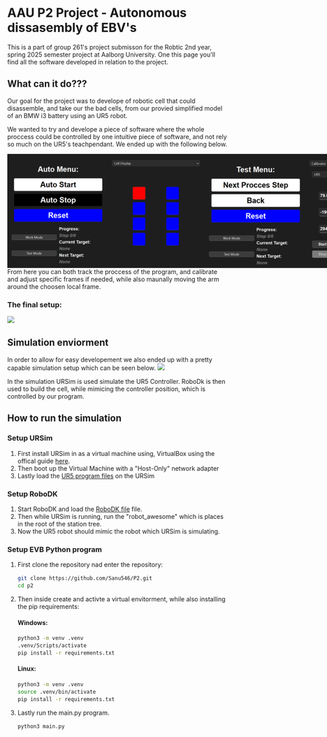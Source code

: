 # AAU P2 Project - Autonomous dissasembly of EBV's

This is a part of group 261's project submisson for the Robtic 2nd year, spring 2025 semester project at Aalborg University. One this page you'll find all the software developed in relation to the project.

## What can it do???

Our goal for the project was to develope of robotic cell that could disassemble, and take our the bad cells, from our provied simplified model of an BMW i3 battery using an UR5 robot. 

We wanted to try and develope a piece of software where the whole proccess could be controlled by one intuitive piece of software, and not rely so much on the UR5's teachpendant. We ended up with the following below.
<div style="display:flex;width:450px">
<img src="./figures/GUI_work_cell.png">
<img src="./figures/GUI_test_cali.png">
</div>
From here you can both track the proccess of the program, and calibrate and adjust specific frames if needed, while also maunally moving the arm around the choosen local frame.

### The final setup:

<img src="./figures/Full_Setup.jpg" width="200">

## Simulation enviorment

In order to allow for easy developement we also ended up with a pretty capable simulation setup which can be seen below.
<img src="./figures/untitled.GIF" width="800">

In the simulation URSim is used simulate the UR5 Controller. RoboDk is then used to build the cell, while mimicing the controller position, which is controlled by our program.

## How to run the simulation

### Setup URSim

1. First install URSim in as a virtual machine using, VirtualBox using the offical guide [here](https://www.universal-robots.com/download/software-cb-series/simulator-non-linux/offline-simulator-cb-series-non-linux-ursim-3158/).
2. Then boot up the Virtual Machine with a "Host-Only" network adapter
3. Lastly load the [UR5 program files](https://github.com/Sanu546/P2/tree/main/rtde_stuff/UR5%20program) on the URSim

### Setup RoboDK

1. Start RoboDK and load the [RoboDK file](https://github.com/Sanu546/P2/blob/main/roboDK/P2_sim_setup.rdk) file.
2. Then while URSim is running, run the "robot_awesome" which is places in the root of the station tree.
3. Now the UR5 robot should mimic the robot which URSim is simulating.

### Setup EVB Python program
1. First clone the repository nad enter the repository:
    ```bash
    git clone https://github.com/Sanu546/P2.git
    cd p2
    ```
2. Then inside create and activte a virtual envitorment, while also installing the pip requirements:
    
    #### Windows:
    
    ```bash
    python3 -m venv .venv
    .venv/Scripts/activate
    pip install -r requirements.txt
    ```
    #### Linux:

    ```bash
    python3 -m venv .venv
    source .venv/bin/activate
    pip install -r requirements.txt
    ```
3. Lastly run the main.py program.
    ```bash
    python3 main.py 
    ```